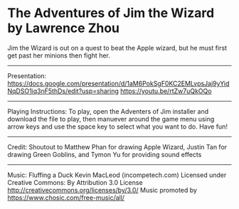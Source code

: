 # The Adventures of Jim the Wizard by Lawrence Zhou
 Jim the Wizard is out on a quest to beat the Apple wizard, but he must first get past her minions then fight her.
 _______________________________________________________________________________________________________________________________
 Presentation:
 https://docs.google.com/presentation/d/1aM6PokSgF0KC2EMLvpsJaj9yYidNqDSO1iq3nF5thDs/edit?usp=sharing 
 https://youtu.be/rtZw7uQkOQo
 _______________________________________________________________________________________________________________________________
 Playing Instructions:
 To play, open the Adventers of Jim installer and download the file to play, then manuever around the game menu using arrow keys and use the space key to select what you want to do. Have fun!
 _______________________________________________________________________________________________________________________________
 Credit:
 Shoutout to Matthew Phan for drawing Apple Wizard, Justin Tan for drawing Green Goblins, and Tymon Yu for providing sound effects
 _______________________________________________________________________________________________________________________________
 Music: 
 Fluffing a Duck Kevin MacLeod (incompetech.com)
 Licensed under Creative Commons: By Attribution 3.0 License
 http://creativecommons.org/licenses/by/3.0/
 Music promoted by https://www.chosic.com/free-music/all/ 